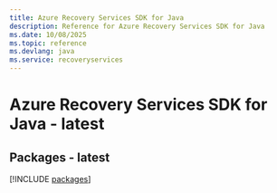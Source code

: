 ```yaml
---
title: Azure Recovery Services SDK for Java
description: Reference for Azure Recovery Services SDK for Java
ms.date: 10/08/2025
ms.topic: reference
ms.devlang: java
ms.service: recoveryservices
---
```

# Azure Recovery Services SDK for Java - latest
## Packages - latest
[!INCLUDE [packages](recovery-services-index.md)]